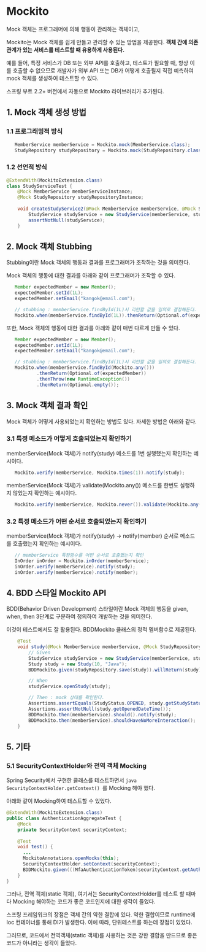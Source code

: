 # Mockito

Mock 객체는 프로그래머에 의해 행동이 관리하는 객체이고,

Mockito는 Mock 객체를 쉽게 만들고 관리할 수 있는 방법을 제공한다. **객체 간에 의존관계가 있는 서비스를 테스트할 때 유용하게 사용된다.**

예를 들어, 특정 서비스가 DB 또는 외부 API를 호출하고, 테스트가 필요할 때, 항상 이를 호출할 수 없으므로 개발자가 외부 API 또는 DB가 어떻게 호출될지 직접 예측하여 mock 객체를 생성하여 테스트할 수 있다.

스프링 부트 2.2+ 버전에서 자동으로 Mockito 라이브러리가 추가된다.

## 1. Mock 객체 생성 방법

### 1.1 프로그래밍적 방식
```java
   MemberService memberService = Mockito.mock(MemberService.class);
   StudyRepository studyRepository = Mockito.mock(StudyRepository.class);
```

### 1.2 선언적 방식
```java
@ExtendWith(MockitoExtension.class)
class StudyServiceTest {
    @Mock MemberService memberServiceInstance;
    @Mock StudyRepository studyRepositoryInstance;
    
    void createStudyService2(@Mock MemberService memberService, @Mock StudyRepository studyRepository) {
        StudyService studyService = new StudyService(memberService, studyRepository);
        assertNotNull(studyService);
    }
```
## 2. Mock 객체 Stubbing

Stubbing이란 Mock 객체의 행동과 결과를 프로그래머가 조작하는 것을 의미한다.

Mock 객체의 행동에 대한 결과를 아래와 같이 프로그래머가 조작할 수 있다.

```java
   Member expectedMember = new Member();
   expectedMember.setId(1L);
   expectedMember.setEmail("kangok@email.com");

   // stubbing : memberService.findById(1L)시 리턴할 값을 임의로 결정해둔다. 1L은 expectedMember를 반환함
   Mockito.when(memberService.findById(1L)).thenReturn(Optional.of(expectedMember));
```

또한, Mock 객체의 행동에 대한 결과를 아래와 같이 매번 다르게 만들 수 있다.

```java
   Member expectedMember = new Member();
   expectedMember.setId(1L);
   expectedMember.setEmail("kangok@email.com");

   // stubbing : memberService.findById(1L)시 리턴할 값을 임의로 결정해둔다. 1L은 expectedMember를 반환함
   Mockito.when(memberService.findById(Mockito.any()))
           .thenReturn(Optional.of(expectedMember))
           .thenThrow(new RuntimeException())
           .thenReturn(Optional.empty());
```

## 3. Mock 객체 결과 확인

Mock 객체가 어떻게 사용되었는지 확인하는 방법도 있다. 자세한 방법은 아래와 같다.

### 3.1 특정 메소드가 어떻게 호출되었는지 확인하기

memberService(Mock 객체)가 notify(study) 메소드를 1번 실행했는지 확인하는 예시이다.
```java
   Mockito.verify(memberService, Mockito.times(1)).notify(study);
```

memberService(Mock 객체)가 validate(Mockito.any()) 메소드를 한번도 실행하지 않았는지 확인하는 예시이다.
```java
   Mockito.verify(memberService, Mockito.never()).validate(Mockito.any());
```

### 3.2 특정 메소드가 어떤 순서로 호출되었는지 확인하기

memberService(Mock 객체)가 notify(study) -> notify(member) 순서로 메소드를 호출했는지 확인하는 예시이다.
```java
   // memberService 특정함수를 어떤 순서로 호출했는지 확인
   InOrder inOrder = Mockito.inOrder(memberService);
   inOrder.verify(memberService).notify(study);
   inOrder.verify(memberService).notify(member);
```

## 4. BDD 스타일 Mockito API

BDD(Behavior Driven Development) 스타일이란 Mock 객체의 행동을 given, when, then 3단계로 구분하여 정의하여 개발하는 것을 의미한다.

이것이 테스트에서도 잘 활용된다. BDDMockito 클래스의 정적 멤버함수로 제공된다.

```java
    @Test
    void study(@Mock MemberService memberService, @Mock StudyRepository studyRepository) {
        // Given
        StudyService studyService = new StudyService(memberService, studyRepository);
        Study study = new Study(10, "Java");
        BDDMockito.given(studyRepository.save(study)).willReturn(study);

        // When
        studyService.openStudy(study);

        // Then : mock 상태를 확인한다.
        Assertions.assertEquals(StudyStatus.OPENED, study.getStudyStatus());
        Assertions.assertNotNull(study.getOpenedDateTime());
        BDDMockito.then(memberService).should().notify(study);
        BDDMockito.then(memberService).shouldHaveNoMoreInteraction();
    }
```

## 5. 기타

### 5.1 SecurityContextHolder와 전역 객체 Mocking

Spring Security에서 구현한 클래스를 테스트하면서 ```java SecurityContextHolder.getContext() ```를 Mocking 해야 했다.

아래와 같이 Mocking하여 테스트할 수 있었다. 

```java
@ExtendWith(MockitoExtension.class)
public class AuthenticationAggregateTest {
    @Mock
    private SecurityContext securityContext;    
    
    @Test
    void test() {
      ...
      MockitoAnnotations.openMocks(this);
      SecurityContextHolder.setContext(securityContext);
      BDDMockito.given(((MfaAuthenticationToken)securityContext.getAuthentication())).willReturn(storedAuthenticationToken);
    }
}
```

그러나, 전역 객체(static 객체), 여기서는 SecurityContextHolder를 테스트 할 때마다 Mocking 해야하는 코드가 좋은 코드인지에 대한 생각이 들었다.

스프링 프레임워크의 장점은 객체 간의 약한 결합에 있다. 약한 결합이므로 runtime에 Ioc 컨테이너를 통해 DI가 발생한다. 이에 따라, 단위테스트를 하는데 장점이 있었다.

그러므로, 코드에서 전역객체(static 객체)를 사용하는 것은 강한 결합을 만드므로 좋은 코드가 아니라는 생각이 들었다.





